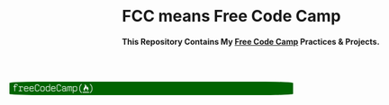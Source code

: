 <img style="margin: -200px; border-radius: 10%;" src="https://github.com/ArdeshirV/FCC/blob/master/res/img/freeCodeCamp_Forum.png" alt="Free Code Camp Banner">
<h1>FCC means Free Code Camp </h1>
<h4>This Repository Contains My <a href="https://www.freecodecamp.org/">Free Code Camp</a> Practices & Projects.</h4>
